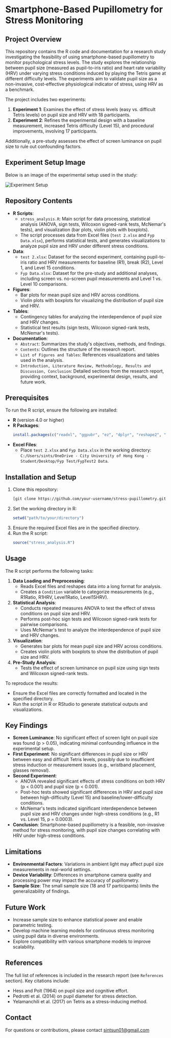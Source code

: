 # Smartphone-Based Pupillometry for Stress Monitoring

## Project Overview
This repository contains the R code and documentation for a research study investigating the feasibility of using smartphone-based pupillometry to monitor psychological stress levels. The study explores the relationship between pupil size (measured as pupil-to-iris ratio) and heart rate variability (HRV) under varying stress conditions induced by playing the Tetris game at different difficulty levels. The experiments aim to validate pupil size as a non-invasive, cost-effective physiological indicator of stress, using HRV as a benchmark.

The project includes two experiments:
1. **Experiment 1**: Examines the effect of stress levels (easy vs. difficult Tetris levels) on pupil size and HRV with 18 participants.
2. **Experiment 2**: Refines the experimental design with a baseline measurement, increased Tetris difficulty (Level 15), and procedural improvements, involving 17 participants.

Additionally, a pre-study assesses the effect of screen luminance on pupil size to rule out confounding factors.

## Experiment Setup Image
Below is an image of the experimental setup used in the study:

![Experiment Setup](PersonalWebsite/images/smart-health.png)

## Repository Contents
- **R Scripts**:
  - `stress_analysis.R`: Main script for data processing, statistical analysis (ANOVA, sign tests, Wilcoxon signed-rank tests, McNemar's tests), and visualization (bar plots, violin plots with boxplots).
  - The script processes data from Excel files (`test 2.xlsx` and `Fyp Data.xlsx`), performs statistical tests, and generates visualizations to analyze pupil size and HRV under different stress conditions.
- **Data**:
  - `test 2.xlsx`: Dataset for the second experiment, containing pupil-to-iris ratio and HRV measurements for baseline (R1), break (R2), Level 1, and Level 15 conditions.
  - `Fyp Data.xlsx`: Dataset for the pre-study and additional analyses, including screen vs. no-screen pupil measurements and Level 1 vs. Level 10 comparisons.
- **Figures**:
  - Bar plots for mean pupil size and HRV across conditions.
  - Violin plots with boxplots for visualizing the distribution of pupil size and HRV.
- **Tables**:
  - Contingency tables for analyzing the interdependence of pupil size and HRV changes.
  - Statistical test results (sign tests, Wilcoxon signed-rank tests, McNemar's tests).
- **Documentation**:
  - `Abstract`: Summarizes the study's objectives, methods, and findings.
  - `Contents`: Outlines the structure of the research report.
  - `List of Figures and Tables`: References visualizations and tables used in the analysis.
  - `Introduction, Literature Review, Methodology, Results and Discussion, Conclusion`: Detailed sections from the research report, providing context, background, experimental design, results, and future work.

## Prerequisites
To run the R script, ensure the following are installed:
- **R** (version 4.0 or higher)
- **R Packages**:
  ```R
  install.packages(c("readxl", "ggpubr", "ez", "dplyr", "reshape2", "coin", "nparld", "gtools", "BSDA"))
  ```
- **Excel Files**:
  - Place `test 2.xlsx` and `Fyp Data.xlsx` in the working directory: `C:/Users/sints/OneDrive - City University of Hong Kong - Student/Desktop/Fyp Test/FypTest2 Data`.

## Installation and Setup
1. Clone this repository:
   ```bash
   [git clone https://github.com/your-username/stress-pupillometry.git](https://github.com/Sintsun/Smart-health-monitoring-by-detecting-human-eyes-irises-and-pupils.git)
   ```
2. Set the working directory in R:
   ```R
   setwd("path/to/your/directory")
   ```
3. Ensure the required Excel files are in the specified directory.
4. Run the R script:
   ```R
   source("stress_analysis.R")
   ```

## Usage
The R script performs the following tasks:
1. **Data Loading and Preprocessing**:
   - Reads Excel files and reshapes data into a long format for analysis.
   - Creates a `Condition` variable to categorize measurements (e.g., R1Ratio, R1HRV, Level1Ratio, Level15HRV).
2. **Statistical Analysis**:
   - Conducts repeated measures ANOVA to test the effect of stress conditions on pupil size and HRV.
   - Performs post-hoc sign tests and Wilcoxon signed-rank tests for pairwise comparisons.
   - Uses McNemar's test to analyze the interdependence of pupil size and HRV changes.
3. **Visualization**:
   - Generates bar plots for mean pupil size and HRV across conditions.
   - Creates violin plots with boxplots to show the distribution of pupil size and HRV.
4. **Pre-Study Analysis**:
   - Tests the effect of screen luminance on pupil size using sign tests and Wilcoxon signed-rank tests.

To reproduce the results:
- Ensure the Excel files are correctly formatted and located in the specified directory.
- Run the script in R or RStudio to generate statistical outputs and visualizations.

## Key Findings
- **Screen Luminance**: No significant effect of screen light on pupil size was found (p > 0.05), indicating minimal confounding influence in the experimental setup.
- **First Experiment**: No significant differences in pupil size or HRV between easy and difficult Tetris levels, possibly due to insufficient stress induction or measurement issues (e.g., wristband placement, glasses removal).
- **Second Experiment**:
  - ANOVA revealed significant effects of stress conditions on both HRV (p < 0.001) and pupil size (p < 0.001).
  - Post-hoc tests showed significant differences in HRV and pupil size between high-difficulty (Level 15) and baseline/lower-difficulty conditions.
  - McNemar's tests indicated significant interdependence between pupil size and HRV changes under high-stress conditions (e.g., R1 vs. Level 15, p = 0.0003).
- **Conclusion**: Smartphone-based pupillometry is a feasible, non-invasive method for stress monitoring, with pupil size changes correlating with HRV under high-stress conditions.

## Limitations
- **Environmental Factors**: Variations in ambient light may affect pupil size measurements in real-world settings.
- **Device Variability**: Differences in smartphone camera quality and processing power may impact the accuracy of pupillometry.
- **Sample Size**: The small sample size (18 and 17 participants) limits the generalizability of findings.

## Future Work
- Increase sample size to enhance statistical power and enable parametric testing.
- Develop machine learning models for continuous stress monitoring using pupil data in diverse environments.
- Explore compatibility with various smartphone models to improve scalability.

## References
The full list of references is included in the research report (see `References` section). Key citations include:
- Hess and Polt (1964) on pupil size and cognitive effort.
- Pedrotti et al. (2014) on pupil diameter for stress detection.
- Yelamanchili et al. (2017) on Tetris as a stress-inducing method.

## Contact
For questions or contributions, please contact sintsun01@gmail.com
